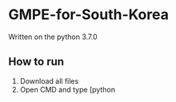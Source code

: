 # GMPE-for-South-Korea

Written on the python 3.7.0

## How to run
1. Download all files
2. Open CMD and type [python 
